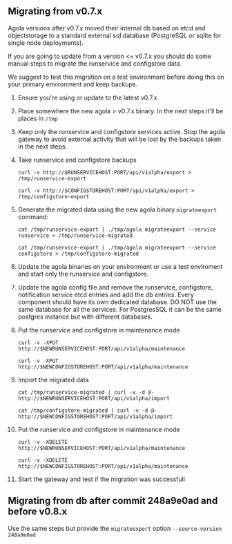 ## Migrating from v0.7.x

Agola versions after v0.7.x moved their internal db based on etcd and objectstorage to a standard external sql database (PostgreSQL or sqlite for single node deployments).

If you are going to update from a version <= v0.7.x you should do some manual steps to migrate the runservice and configstore data.

We suggest to test this migration on a test environment before doing this on your primary environment and keep backups.

1. Ensure you're using or update to the latest v0.7.x
1. Place somewhere the new agola > v0.7.x binary. In the next steps it'll be places in `/tmp`
1. Keep only the runservice and configstore services active. Stop the agola gateway to avoid external activity that will be lost by the backups taken in the next steps.
1. Take runservice and configstore backups

   `curl -v http://$RUNSERVICEHOST:PORT/api/v1alpha/export > /tmp/runservice-export`

   `curl -v http://$CONFIGSTOREHOST:PORT/api/v1alpha/export > /tmp/configstore-export`

1. Generate the migrated data using the new agola binary `migrateexport` command:

   `cat /tmp/runservice-export | ./tmp/agola migrateexport --service runservice > /tmp/runservice-migrated`

   `cat /tmp/runservice-export | ./tmp/agola migrateexport --service configstore > /tmp/configstore-migrated`

1. Update the agola binaries on your environment or use a test enviroment and start only the runservice and configstore.
1. Update the agola config file and remove the runservice, configstore, notification service etcd entries and add the db entries. Every component should have its own dedicated database. DO NOT use the same database for all the services. For PostgresSQL it can be the same postgres instance but with different databases.
1. Put the runservice and configstore in maintenance mode

   `curl -v -XPUT http://$NEWRUNSERVICEHOST:PORT/api/v1alpha/maintenance`

   `curl -v -XPUT http://$NEWCONFIGSTOREHOST:PORT/api/v1alpha/maintenance`

1. Import the migrated data

   `cat /tmp/runservice-migrated | curl -v -d @- http://$NEWRUNSERVICEHOST:PORT/api/v1alpha/import`

   `cat /tmp/configstore-migrated | curl -v -d @- http://$NEWCONFIGSTOREHOST:PORT/api/v1alpha/import`

1. Put the runservice and configstore in maintenance mode

   `curl -v -XDELETE http://$NEWRUNSERVICEHOST:PORT/api/v1alpha/maintenance`

   `curl -v -XDELETE http://$NEWCONFIGSTOREHOST:PORT/api/v1alpha/maintenance`

1. Start the gateway and test if the migration was successfull

## Migrating from db after commit 248a9e0ad and before v0.8.x

Use the same steps but provide the `migrateexport` option `--source-version 248a9e0ad`
